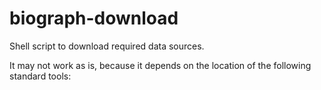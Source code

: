 # biograph-download
Shell script to download required data sources.

It may not work as is, because it depends on the location of the following standard tools:
